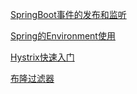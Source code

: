 [SpringBoot事件的发布和监听](https://baijiahao.baidu.com/s?id=1617119527751442850&wfr=spider&for=pc)

[Spring的Environment使用](https://blog.csdn.net/tales522/article/details/82319001)

[Hystrix快速入门](https://www.cnblogs.com/xiong2ge/p/hystrix_faststudy.html)

[布隆过滤器](https://www.cnblogs.com/CodeBear/p/10911177.html)

